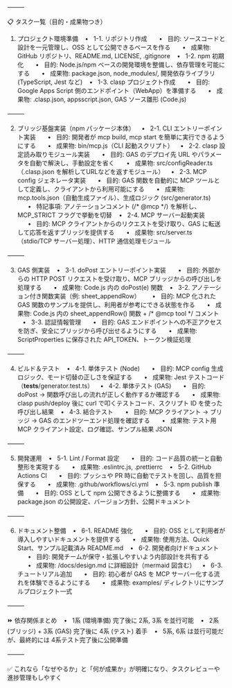⸻

📋 タスク一覧（目的・成果物つき）

1. プロジェクト環境準備
   •   1-1. リポジトリ作成
      •   目的: ソースコードと設計を一元管理し、OSS として公開できるベースを作る
      •   成果物: GitHub リポジトリ、README.md, LICENSE, .gitignore
   •   1-2. npm 初期化
      •   目的: Node.js/npm ベースの開発環境を整備し、依存管理を可能にする
      •   成果物: package.json, node_modules/, 開発依存ライブラリ (TypeScript, Jest など)
   •   1-3. clasp プロジェクト作成
      •   目的: Google Apps Script 側のエンドポイント（WebApp）を準備する
      •   成果物: .clasp.json, appsscript.json, GAS ソース雛形 (Code.js)

⸻

2. ブリッジ基盤実装（npm パッケージ本体）
   •   2-1. CLI エントリーポイント実装
      •   目的: 開発者が mcp build, mcp start を簡単に実行できるようにする
      •   成果物: bin/mcp.js（CLI 起動スクリプト）
   •   2-2. clasp 設定読み取りモジュール実装
      •   目的: GAS のデプロイ先 URL やパラメータを自動で解決し、手動設定を省く
      •   成果物: src/configReader.ts（.clasp.json を解析してURLなどを返すモジュール）
   •   2-3. MCP config ジェネレータ実装
      •   目的: GAS 関数を自動的に MCP ツールとして定義し、クライアントから利用可能にする
      •   成果物: mcp.tools.json（自動生成ファイル）、生成ロジック (src/generator.ts)
      •   特記事項: アノテーションコメント (/* @mcp */) を解析し、MCP_STRICT フラグで挙動を切替
   •   2-4. MCP サーバー起動実装
      •   目的: MCP クライアントからのリクエストを受け取り、GAS に転送して応答を返すブリッジを提供する
      •   成果物: src/server.ts（stdio/TCP サーバー処理）、HTTP 通信処理モジュール

⸻

3. GAS 側実装
   •   3-1. doPost エントリーポイント実装
      •   目的: 外部からの HTTP POST リクエストを受け取り、MCP ブリッジからの呼び出しを処理する
      •   成果物: Code.js 内の doPost(e) 関数
   •   3-2. アノテーション付き関数実装（例: sheet_appendRow）
      •   目的: MCP 化された GAS 関数のサンプルを提供し、利用者が参考にできる状態を作る
      •   成果物: Code.js 内の sheet_appendRow() 関数 + /* @mcp tool */ コメント
   •   3-3. 認証情報管理
      •   目的: GAS エンドポイントへの不正アクセスを防ぎ、安全にブリッジから呼び出せるようにする
      •   成果物: ScriptProperties に保存された API_TOKEN、トークン検証処理

⸻

4. ビルド＆テスト
   •   4-1. 単体テスト (Node)
      •   目的: MCP config 生成ロジック、モード切替の正しさを保証する
      •   成果物: Jest テストコード（__tests__/generator.test.ts）
   •   4-2. 単体テスト (GAS)
      •   目的: doPost → 関数呼び出しの流れが正しく動作するか確認する
      •   成果物: clasp push/deploy 後に curl で叩くテストコード、スクリプト ID を使った呼び出し結果
   •   4-3. 結合テスト
      •   目的: MCP クライアント → ブリッジ → GAS のエンドツーエンド処理を確認する
      •   成果物: テスト用 MCP クライアント設定、ログ確認、サンプル結果 JSON

⸻

5. 開発運用
   •   5-1. Lint / Format 設定
      •   目的: コード品質の統一と自動整形を実現する
      •   成果物: .eslintrc.js, .prettierrc
   •   5-2. GitHub Actions CI
      •   目的: プッシュや PR 時に自動でテストを回し、品質を担保する
      •   成果物: .github/workflows/ci.yml
   •   5-3. npm publish 準備
      •   目的: OSS として npm 公開できるように整備する
      •   成果物: package.json の公開設定、バージョン方針、公開ドキュメント

⸻

6. ドキュメント整備
   •   6-1. README 強化
      •   目的: OSS として利用者が導入しやすいドキュメントを提供する
      •   成果物: 使用方法、Quick Start、サンプル記載済み README.md
   •   6-2. 開発者向けドキュメント
      •   目的: 開発チームが保守・拡張しやすいよう内部設計を共有する
      •   成果物: /docs/design.md に詳細設計（mermaid 図含む）
   •   6-3. チュートリアル追加
      •   目的: 初心者が GAS を MCP サーバー化する流れを体験できるようにする
      •   成果物: examples/ ディレクトリにサンプルプロジェクト一式

⸻

⏩ 依存関係まとめ
   •   1系 (環境準備) 完了後に 2系, 3系 を並行可能
   •   2系 (ブリッジ) + 3系 (GAS) 完了後に 4系 (テスト) 着手
   •   5系, 6系 は並行可能だが、最終的には 4系テスト完了後に公開準備

⸻

✅ これなら「なぜやるか」と「何が成果か」が明確になり、タスクレビューや進捗管理もしやすく
